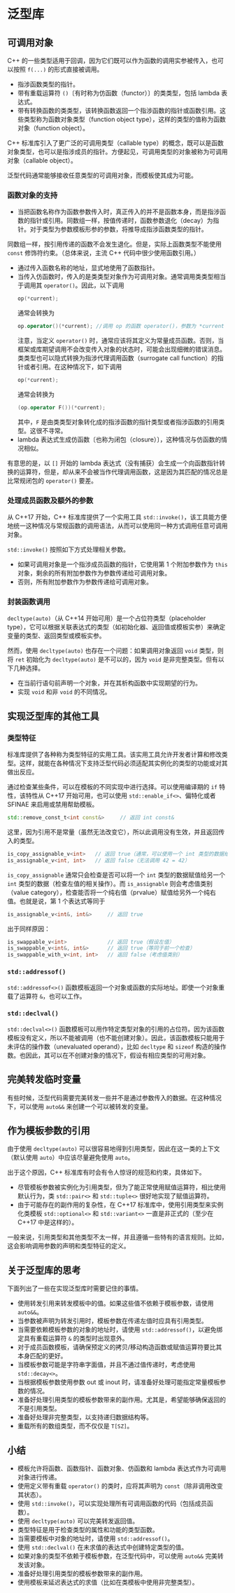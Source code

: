# 泛型库

## 可调用对象

C++ 的一些类型适用于回调，因为它们既可以作为函数的调用实参被传入，也可以按照 `f(...)` 的形式直接被调用。

- 指涉函数类型的指针。
- 带有重载运算符 `()`〔有时称为仿函数（functor）〕的类类型，包括 lambda 表达式。
- 带有转换函数的类类型，该转换函数返回一个指涉函数的指针或函数引用。这些类型称为函数对象类型（function object type），这样的类型的值称为函数对象（function object）。

C++ 标准库引入了更广泛的可调用类型（callable type）的概念，既可以是函数对象类型，也可以是指涉成员的指针。方便起见，可调用类型的对象被称为可调用对象（callable object）。

泛型代码通常能够接收任意类型的可调用对象，而模板使其成为可能。

### 函数对象的支持

- 当把函数名称作为函数参数传入时，真正传入的并不是函数本身，而是指涉函数的指针或引用。同数组一样，按值传递时，函数参数退化（decay）为指针。对于类型为参数模板形参的参数，将推导成指涉函数类型的指针。

同数组一样，按引用传递的函数不会发生退化。但是，实际上函数类型不能使用 `const` 修饰符约束。（总体来说，主流 C++ 代码中很少使用函数引用。）

- 通过传入函数名称的地址，显式地使用了函数指针。
- 当传入仿函数时，传入的是类类型对象作为可调用对象。通常调用类类型相当于调用其 `operator()`。因此，以下调用
    ```c++
    op(*current);
    ```
    通常会转换为
    ```c++
    op.operator()(*current); //调用 op 的函数 operator()，参数为 *current
    ```
    注意，当定义 `operator()` 时，通常应该将其定义为常量成员函数。否则，当框架或库期望调用不会改变传入对象的状态时，可能会出现细微的错误消息。
    类类型也可以隐式转换为指涉代理调用函数（surrogate call function）的指针或者引用。在这种情况下，如下调用
    ```cpp
    op(*current);
    ```
    通常会转换为
    ```cpp
    (op.operator F())(*current);
    ```
    其中，`F` 是由类类型对象转化成的指涉函数的指针类型或者指涉函数的引用类型。这很不寻常。
- lambda 表达式生成仿函数〔也称为闭包（closure）〕，这种情况与仿函数的情况相似。

有意思的是，以 `[]` 开始的 lambda 表达式（没有捕获）会生成一个向函数指针转换的运算符，但是，却从来不会被当作代理调用函数，这是因为其匹配的情况总是比常规闭包的 `operator()` 要差。

### 处理成员函数及额外的参数

从 C++17 开始，C++ 标准库提供了一个实用工具 `std::invoke()`，该工具能方便地统一这种情况与常规函数的调用语法，从而可以使用同一种方式调用任意可调用对象。

`std::invoke()` 按照如下方式处理相关参数。

- 如果可调用对象是一个指涉成员函数的指针，它使用第 1 个附加参数作为 `this` 对象，剩余的所有附加参数作为参数传递给可调用对象。
- 否则，所有附加参数作为参数传递给可调用对象。

### 封装函数调用

`decltype(auto)`（从 C++14 开始可用）是一个占位符类型（placeholder type），它可以根据关联表达式的类型（如初始化器、返回值或模板实参）来确定变量的类型、返回类型或模板实参。

然而，使用 `decltype(auto)` 也存在一个问题：如果调用对象返回 `void` 类型，则将 `ret` 初始化为 `decltype(auto)` 是不可以的，因为 `void` 是非完整类型。但有以下几种选择。

- 在当前行语句前声明一个对象，并在其析构函数中实现期望的行为。
- 实现 `void` 和非 `void` 的不同情况。

## 实现泛型库的其他工具

### 类型特征

标准库提供了各种称为类型特征的实用工具。该实用工具允许开发者计算和修改类型。这样，就能在各种情况下支持泛型代码必须适配其实例化的类型的功能或对其做出反应。

通过检查某些条件，可以在模板的不同实现中进行选择。可以使用编译期的 `if` 特性，该特性从 C++17 开始可用，也可以使用 `std::enable_if<>`、偏特化或者 SFINAE 来启用或禁用帮助模板。

```c++
std::remove_const_t<int const&>     // 返回 int const&
```

这里，因为引用不是常量（虽然无法改变它），所以此调用没有生效，并且返回传入的类型。

```c++
is_copy_assignable_v<int>   // 返回 true（通常，可以使用一个 int 类型的数据给另一个 int 类型的数据赋值）
is_assignable_v<int, int>   // 返回 false（无法调用 42 = 42）
```

`is_copy_assignable` 通常只会检查是否可以将一个 `int` 类型的数据赋值给另一个 `int` 类型的数据（检查左值的相关操作）。而 `is_assignable` 则会考虑值类别（value category），检查能否将一个纯右值（prvalue）赋值给另外一个纯右值。也就是说，第 1 个表达式等同于

```c++
is_assignable_v<int&, int&>     // 返回 true
```

出于同样原因：

```c++
is_swappable_v<int>             // 返回 true（假设左值）
is_swappable_v<int&, int&>      // 返回 true（等同于前一个检查）
is_swappable_with_v<int, int>   // 返回 false（考虑值类别）
```

### `std::addressof()`

`std::addressof<>()` 函数模板返回一个对象或函数的实际地址。即使一个对象重载了运算符 `&`，也可以工作。

### `std::declval()`

`std::declval<>()` 函数模板可以用作特定类型对象的引用的占位符。因为该函数模板没有定义，所以不能被调用（也不能创建对象）。因此，该函数模板只能用于未评估的操作数（unevaluated operand），比如 `decltype` 和 `sizeof` 构造的操作数。也因此，其可以在不创建对象的情况下，假设有相应类型的可用对象。

## 完美转发临时变量

有些时候，泛型代码需要完美转发一些并不是通过参数传入的数据。在这种情况下，可以使用 `auto&&` 来创建一个可以被转发的变量。

## 作为模板参数的引用

由于使用 `decltype(auto)` 可以很容易地得到引用类型，因此在这一类的上下文（默认使用 `auto`）中应该尽量避免使用 `auto`。

出于这个原因，C++ 标准库有时会有令人惊讶的规范和约束，具体如下。

- 尽管模板参数被实例化为引用类型，但为了能正常使用赋值运算符，相比使用默认行为，类 `std::pair<>` 和 `std::tuple<>` 很好地实现了赋值运算符。
- 由于可能存在的副作用的复杂性，在 C++17 标准库中，使用引用类型来实例化类模板 `std::optional<>` 和 `std::variant<>` 一直是非正式的（至少在 C++17 中是这样的）。

一般来说，引用类型和其他类型不太一样，并且遵循一些特有的语言规则。比如，这会影响调用参数的声明和类型特征的定义。

## 关于泛型库的思考

下面列出了一些在实现泛型库时需要记住的事情。

- 使用转发引用来转发模板中的值。如果这些值不依赖于模板参数，请使用 `auto&&`。
- 当参数被声明为转发引用时，模板参数在传递左值时应具有引用类型。
- 当需要依赖模板参数的对象的地址时，请使用 `std::addressof()`，以避免绑定具有重载运算符 `&` 的类型时出现意外。
- 对于成员函数模板，请确保预定义的拷贝/移动构造函数或赋值运算符要比其本身匹配的更好。
- 当模板参数可能是字符串字面值，并且不通过值传递时，考虑使用 `std::decay<>`。
- 当根据模板参数使用参数 out 或 inout 时，请准备好处理可能指定常量模板参数的情况。
- 准备好处理引用类型的模板参数带来的副作用。尤其是，希望能够确保返回的不是引用类型。
- 准备好处理非完整类型，以支持递归数据结构等。
- 重载所有的数组类型，而不仅仅是 `T[SZ]`。

## 小结

- 模板允许将函数、函数指针、函数对象、仿函数和 lambda 表达式作为可调用对象进行传递。
- 使用定义带有重载 `operator()` 的类时，应将其声明为 `const`（除非调用改变其状态）。
- 使用 `std::invoke()`，可以实现处理所有可调用函数的代码（包括成员函数）。
- 使用 `decltype(auto)` 可以完美转发返回值。
- 类型特征是用于检查类型的属性和功能的类型函数。
- 当需要模板中对象的地址时，请使用 `std::addressof()`。
- 使用 `std::declval()` 在未求值的表达式中创建特定类型的值。
- 如果对象的类型不依赖于模板参数，在泛型代码中，可以使用 `auto&&` 完美转发该对象。
- 准备好处理引用类型的模板参数带来的副作用。
- 使用模板来延迟表达式的求值（比如在类模板中使用非完整类型）。
